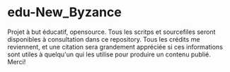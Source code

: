 # edu-New_Byzance
Projet à but éducatif, opensource. Tous les scritps et sourcefiles seront disponibles à consultation dans ce repository. Tous les crédits me reviennent, et une citation sera grandement appréciée si ces informations sont utiles à quelqu'un qui les utilise pour produire un contenu publié. Merci!
